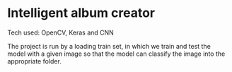 # Intelligent album creator

Tech used: OpenCV, Keras and CNN

The project is run by a loading train set, in which we train and test the model with a given image so that the model can classify the image into the appropriate folder.
